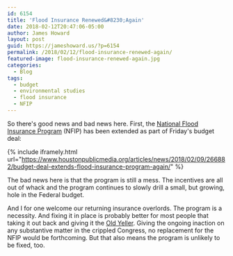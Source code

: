 ```yaml
---
id: 6154
title: 'Flood Insurance Renewed&#8230;Again'
date: 2018-02-12T20:47:06-05:00
author: James Howard
layout: post
guid: https://jameshoward.us/?p=6154
permalink: /2018/02/12/flood-insurance-renewed-again/
featured-image: flood-insurance-renewed-again.jpg
categories:
  - Blog
tags:
  - budget
  - environmental studies
  - flood insurance
  - NFIP
---
```


So there's good news and bad news here.  First, the [National Flood
Insurance Program](https://www.fema.gov/national-flood-insurance-program)
(NFIP) has been extended as part of Friday's budget deal:

{% include iframely.html url="https://www.houstonpublicmedia.org/articles/news/2018/02/09/266882/budget-deal-extends-flood-insurance-program-again/" %}

The bad news here is that the program is still a mess.  The incentives
are all out of whack and the program continues to slowly drill a
small, but growing, hole in the Federal budget.

And I for one welcome our returning insurance overlords.  The program
is a necessity.  And fixing it in place is probably better for most
people that taking it out back and giving it the [Old
Yeller](https://www.youtube.com/watch?v=28xM5Pwio9Y).  Giving the
ongoing inaction on any substantive matter in the crippled Congress,
no replacement for the NFIP would be forthcoming.  But that also
means the program is unlikely to be fixed, too.
